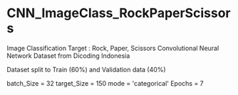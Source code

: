 # CNN_ImageClass_RockPaperScissors

Image Classification
Target : Rock, Paper, Scissors
Convolutional Neural Network
Dataset from Dicoding Indonesia

Dataset split to Train (60%) and Validation data (40%)

batch_Size = 32
target_Size = 150
mode = 'categorical'
Epochs = 7
